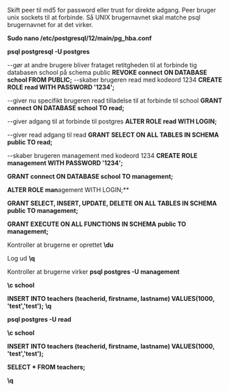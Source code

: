 
Skift peer til md5 for password eller trust for direkte adgang. Peer bruger unix sockets til at forbinde. Så UNIX brugernavnet skal matche psql brugernavnet for at det virker.

**Sudo nano /etc/postgresql/12/main/pg_hba.conf**

**psql postgresql -U postgres**

--gør at andre brugere bliver frataget retitgheden til at forbinde tig databasen school på schema public
**REVOKE connect ON DATABASE school FROM PUBLIC;**
--skaber brugeren read med kodeord 1234
**CREATE ROLE read WITH PASSWORD '1234';**

--giver nu specifikt brugeren read tilladelse til at forbinde til school
**GRANT connect ON DATABASE school TO read;**

--giver adgang til at forbinde til postgres
**ALTER ROLE read WITH LOGIN;**

--giver read adgang til read
**GRANT SELECT ON ALL TABLES IN SCHEMA public TO read;**

--skaber brugeren management med kodeord 1234
**CREATE ROLE management WITH PASSWORD '1234';**

**GRANT connect ON DATABASE school TO management;**

**ALTER ROLE man**agement WITH LOGIN;**

**GRANT SELECT, INSERT, UPDATE, DELETE ON ALL TABLES IN SCHEMA public TO management;**

**GRANT EXECUTE ON ALL FUNCTIONS IN SCHEMA public TO management;**

Kontroller at brugerne er oprettet
**\du**

Log ud
**\q**


Kontroller at brugerne virker
**psql postgres -U management**

**\c school**

**INSERT INTO teachers (teacherid, firstname, lastname) VALUES(1000, 'test','test');**
**\q**

**psql postgres -U read**

**\c school**

**INSERT INTO teachers (teacherid, firstname, lastname) VALUES(1000, 'test','test');**

**SELECT * FROM teachers;**

**\q**
